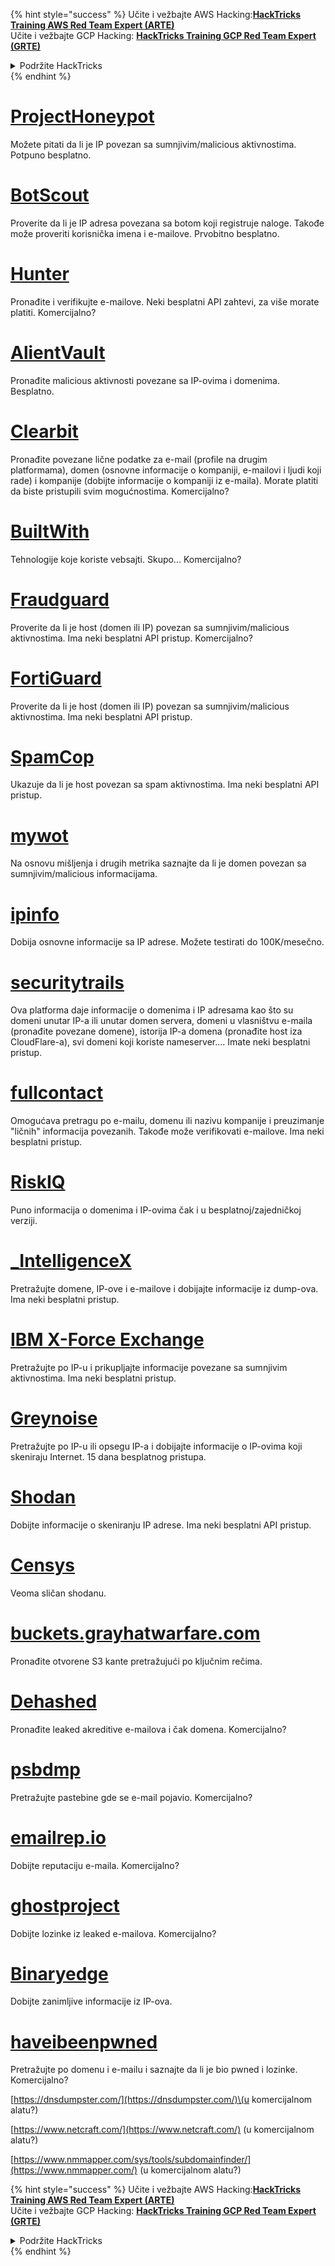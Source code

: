 {% hint style="success" %}
Učite i vežbajte AWS Hacking:<img src="/.gitbook/assets/arte.png" alt="" data-size="line">[**HackTricks Training AWS Red Team Expert (ARTE)**](https://training.hacktricks.xyz/courses/arte)<img src="/.gitbook/assets/arte.png" alt="" data-size="line">\
Učite i vežbajte GCP Hacking: <img src="/.gitbook/assets/grte.png" alt="" data-size="line">[**HackTricks Training GCP Red Team Expert (GRTE)**<img src="/.gitbook/assets/grte.png" alt="" data-size="line">](https://training.hacktricks.xyz/courses/grte)

<details>

<summary>Podržite HackTricks</summary>

* Proverite [**planove pretplate**](https://github.com/sponsors/carlospolop)!
* **Pridružite se** 💬 [**Discord grupi**](https://discord.gg/hRep4RUj7f) ili [**telegram grupi**](https://t.me/peass) ili **pratite** nas na **Twitteru** 🐦 [**@hacktricks\_live**](https://twitter.com/hacktricks\_live)**.**
* **Podelite hakerske trikove slanjem PR-ova na** [**HackTricks**](https://github.com/carlospolop/hacktricks) i [**HackTricks Cloud**](https://github.com/carlospolop/hacktricks-cloud) github repozitorijume.

</details>
{% endhint %}


# [ProjectHoneypot](https://www.projecthoneypot.org/)

Možete pitati da li je IP povezan sa sumnjivim/malicious aktivnostima. Potpuno besplatno.

# [**BotScout**](http://botscout.com/api.htm)

Proverite da li je IP adresa povezana sa botom koji registruje naloge. Takođe može proveriti korisnička imena i e-mailove. Prvobitno besplatno.

# [Hunter](https://hunter.io/)

Pronađite i verifikujte e-mailove.
Neki besplatni API zahtevi, za više morate platiti.
Komercijalno?

# [AlientVault](https://otx.alienvault.com/api)

Pronađite malicious aktivnosti povezane sa IP-ovima i domenima. Besplatno.

# [Clearbit](https://dashboard.clearbit.com/)

Pronađite povezane lične podatke za e-mail \(profile na drugim platformama\), domen \(osnovne informacije o kompaniji, e-mailovi i ljudi koji rade\) i kompanije \(dobijte informacije o kompaniji iz e-maila\).
Morate platiti da biste pristupili svim mogućnostima.
Komercijalno?

# [BuiltWith](https://builtwith.com/)

Tehnologije koje koriste vebsajti. Skupo...
Komercijalno?

# [Fraudguard](https://fraudguard.io/)

Proverite da li je host \(domen ili IP\) povezan sa sumnjivim/malicious aktivnostima. Ima neki besplatni API pristup.
Komercijalno?

# [FortiGuard](https://fortiguard.com/)

Proverite da li je host \(domen ili IP\) povezan sa sumnjivim/malicious aktivnostima. Ima neki besplatni API pristup.

# [SpamCop](https://www.spamcop.net/)

Ukazuje da li je host povezan sa spam aktivnostima. Ima neki besplatni API pristup.

# [mywot](https://www.mywot.com/)

Na osnovu mišljenja i drugih metrika saznajte da li je domen povezan sa sumnjivim/malicious informacijama.

# [ipinfo](https://ipinfo.io/)

Dobija osnovne informacije sa IP adrese. Možete testirati do 100K/mesečno.

# [securitytrails](https://securitytrails.com/app/account)

Ova platforma daje informacije o domenima i IP adresama kao što su domeni unutar IP-a ili unutar domen servera, domeni u vlasništvu e-maila \(pronađite povezane domene\), istorija IP-a domena \(pronađite host iza CloudFlare-a\), svi domeni koji koriste nameserver....
Imate neki besplatni pristup.

# [fullcontact](https://www.fullcontact.com/)

Omogućava pretragu po e-mailu, domenu ili nazivu kompanije i preuzimanje "ličnih" informacija povezanih. Takođe može verifikovati e-mailove. Ima neki besplatni pristup.

# [RiskIQ](https://www.spiderfoot.net/documentation/)

Puno informacija o domenima i IP-ovima čak i u besplatnoj/zajedničkoj verziji.

# [\_IntelligenceX](https://intelx.io/)

Pretražujte domene, IP-ove i e-mailove i dobijajte informacije iz dump-ova. Ima neki besplatni pristup.

# [IBM X-Force Exchange](https://exchange.xforce.ibmcloud.com/)

Pretražujte po IP-u i prikupljajte informacije povezane sa sumnjivim aktivnostima. Ima neki besplatni pristup.

# [Greynoise](https://viz.greynoise.io/)

Pretražujte po IP-u ili opsegu IP-a i dobijajte informacije o IP-ovima koji skeniraju Internet. 15 dana besplatnog pristupa.

# [Shodan](https://www.shodan.io/)

Dobijte informacije o skeniranju IP adrese. Ima neki besplatni API pristup.

# [Censys](https://censys.io/)

Veoma sličan shodanu.

# [buckets.grayhatwarfare.com](https://buckets.grayhatwarfare.com/)

Pronađite otvorene S3 kante pretražujući po ključnim rečima.

# [Dehashed](https://www.dehashed.com/data)

Pronađite leaked akreditive e-mailova i čak domena.
Komercijalno?

# [psbdmp](https://psbdmp.ws/)

Pretražujte pastebine gde se e-mail pojavio. Komercijalno?

# [emailrep.io](https://emailrep.io/key)

Dobijte reputaciju e-maila. Komercijalno?

# [ghostproject](https://ghostproject.fr/)

Dobijte lozinke iz leaked e-mailova. Komercijalno?

# [Binaryedge](https://www.binaryedge.io/)

Dobijte zanimljive informacije iz IP-ova.

# [haveibeenpwned](https://haveibeenpwned.com/)

Pretražujte po domenu i e-mailu i saznajte da li je bio pwned i lozinke. Komercijalno?

[https://dnsdumpster.com/](https://dnsdumpster.com/)\(u komercijalnom alatu?\)

[https://www.netcraft.com/](https://www.netcraft.com/) \(u komercijalnom alatu?\)

[https://www.nmmapper.com/sys/tools/subdomainfinder/](https://www.nmmapper.com/) \(u komercijalnom alatu?\)



{% hint style="success" %}
Učite i vežbajte AWS Hacking:<img src="/.gitbook/assets/arte.png" alt="" data-size="line">[**HackTricks Training AWS Red Team Expert (ARTE)**](https://training.hacktricks.xyz/courses/arte)<img src="/.gitbook/assets/arte.png" alt="" data-size="line">\
Učite i vežbajte GCP Hacking: <img src="/.gitbook/assets/grte.png" alt="" data-size="line">[**HackTricks Training GCP Red Team Expert (GRTE)**<img src="/.gitbook/assets/grte.png" alt="" data-size="line">](https://training.hacktricks.xyz/courses/grte)

<details>

<summary>Podržite HackTricks</summary>

* Proverite [**planove pretplate**](https://github.com/sponsors/carlospolop)!
* **Pridružite se** 💬 [**Discord grupi**](https://discord.gg/hRep4RUj7f) ili [**telegram grupi**](https://t.me/peass) ili **pratite** nas na **Twitteru** 🐦 [**@hacktricks\_live**](https://twitter.com/hacktricks\_live)**.**
* **Podelite hakerske trikove slanjem PR-ova na** [**HackTricks**](https://github.com/carlospolop/hacktricks) i [**HackTricks Cloud**](https://github.com/carlospolop/hacktricks-cloud) github repozitorijume.

</details>
{% endhint %}
